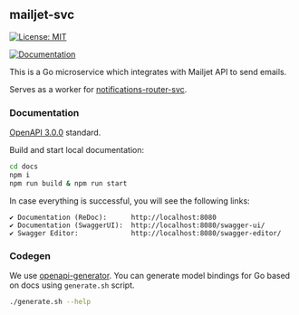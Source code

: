 ## mailjet-svc

[![License: MIT](https://img.shields.io/badge/License-MIT-blue.svg)](https://opensource.org/licenses/MIT)

[![Documentation](https://img.shields.io/badge/GitHub%20Pages-222222?style=for-the-badge&logo=GitHub)]( https://apodeixis.github.io/mailjet-svc)

This is a Go microservice which integrates with Mailjet API to send emails.

Serves as a worker for [notifications-router-svc](https://github.com/apodeixis/notifications-router-svc).

### Documentation

[OpenAPI 3.0.0](https://spec.openapis.org/oas/v3.0.0) standard.

Build and start local documentation:

```bash
cd docs
npm i
npm run build & npm run start
```
In case everything is successful, you will see the following links:

    ✔ Documentation (ReDoc):      http://localhost:8080
    ✔ Documentation (SwaggerUI):  http://localhost:8080/swagger-ui/
    ✔ Swagger Editor:             http://localhost:8080/swagger-editor/

### Codegen

We use [openapi-generator](https://github.com/OpenAPITools/openapi-generator).
You can generate model bindings for Go based on docs using `generate.sh` script.

```bash
./generate.sh --help
```
